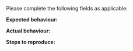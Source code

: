 Please complete the following fields as applicable:

**Expected behaviour:**

**Actual behaviour:**

**Steps to reproduce:**